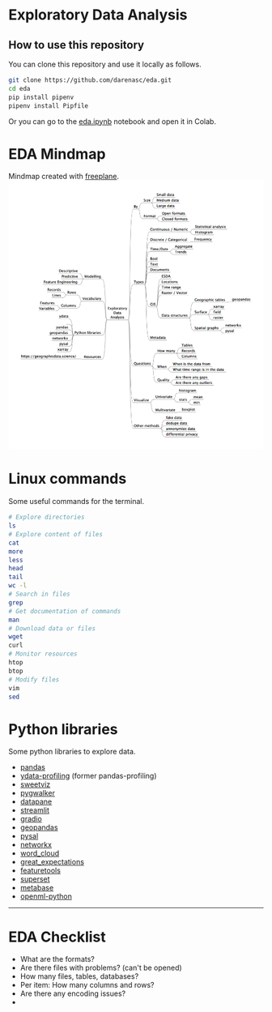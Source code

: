 # Exploratory Data Analysis

## How to use this repository

You can clone this repository and use it locally as follows.

```bash
git clone https://github.com/darenasc/eda.git
cd eda
pip install pipenv
pipenv install Pipfile
```

Or you can go to the [eda.ipynb](notebooks/eda.ipynb) notebook and open it in Colab.

# EDA Mindmap

Mindmap created with [freeplane](https://docs.freeplane.org).
![](eda.png)

# Linux commands
Some useful commands for the terminal.

```bash
# Explore directories
ls
# Explore content of files
cat
more
less
head
tail 
wc -l
# Search in files
grep
# Get documentation of commands
man
# Download data or files
wget
curl
# Monitor resources
htop
btop
# Modify files
vim
sed
```

# Python libraries

Some python libraries to explore data.

- [pandas](https://github.com/pandas-dev/pandas)
- [ydata-profiling](https://github.com/ydataai/ydata-profiling) (former pandas-profiling)
- [sweetviz](https://github.com/fbdesignpro/sweetviz)
- [pygwalker](https://github.com/Kanaries/pygwalker)
- [datapane](https://github.com/datapane/datapane)
- [streamlit](https://github.com/streamlit/streamlit)
- [gradio](https://github.com/gradio-app/gradio)
- [geopandas](https://github.com/geopandas/geopandas)
- [pysal](https://github.com/pysal/pysal)
- [networkx](https://github.com/networkx/networkx)
- [word_cloud](https://github.com/amueller/word_cloud)
- [great_expectations](https://github.com/great-expectations/great_expectations)
- [featuretools](https://github.com/alteryx/featuretools)
- [superset](https://github.com/apache/superset)
- [metabase](https://github.com/metabase/metabase)
- [openml-python](https://github.com/openml/openml-python)


-----

<!-- ```mermaid
mindmap
    EDA
        By
            Size
                Small data
                Medium data
                Large data
            Format
                Open formats
                Closed formats
        Type
            Continuous / Numeric
                Statistical analysis
                Histogram
            Discrete / Categorical
                Frequency
            Time/Date
                Aggregate
            Bool
            Text
            Documents
            GIS
                ESDA
                Locations
                Time range
                Raster / Vector
                Data structures
                    Geographic tables
                        geopandas
                    Surface
                        xarray
                        field
                        raster
                    Spatial graphs
                        networkx
                        pysal
            Metadata
``` -->

# EDA Checklist

- What are the formats?
- Are there files with problems? (can't be opened)
- How many files, tables, databases?
- Per item: How many columns and rows?
- Are there any encoding issues?
- 